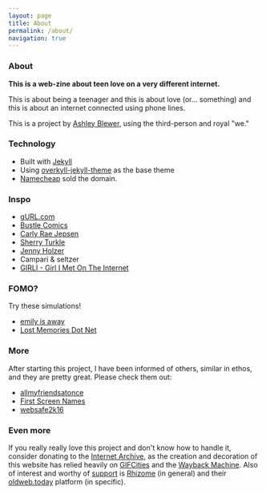 ```yaml
---
layout: page
title: About
permalink: /about/
navigation: true
---
```


### About

**This is a web-zine about teen love on a very different internet.**

This is about being a teenager and this is about love (or... something) and this is about an internet connected using phone lines.

This is a project by [Ashley Blewer](http://ashleyblewer.com), using the third-person and royal "we."

### Technology

- Built with [Jekyll](https://jekyllrb.com/)
- Using [overkyll-jekyll-theme](https://github.com/bertrandkeller/overkyll-jekyll-theme) as the base theme
- [Namecheap](https://www.namecheap.com/) sold the domain.

### Inspo

- [gURL.com](https://www.thecut.com/2014/08/forgotten-pioneer-of-teenage-pop-feminism.html)
- [Bustle Comics](https://www.bustle.com/comics)
- [Carly Rae Jepsen](https://www.youtube.com/watch?v=Qlsu7RhOnsQ)
- [Sherry Turkle](http://www.mit.edu/~sturkle/)
- [Jenny Holzer](http://projects.jennyholzer.com/)
- Campari & seltzer
- [GIRLI - Girl I Met On The Internet](https://www.youtube.com/watch?v=UsABHGeZQ7U)  

### FOMO?

Try these simulations!

- [emily is away](https://kyleseeley23.itch.io/emilyisaway)  
- [Lost Memories Dot Net](http://ninasays.so/lostmemoriesdotnet/)  

### More

After starting this project, I have been informed of others, similar in ethos, and they are pretty great. Please check them out:

- [allmyfriendsatonce](http://www.allmyfriendsatonce.com/#0)  
- [First Screen Names](http://www.artdelicorp.com/2015/11/12/first-screen-names/)
- [websafe2k16](http://websafe2k16.com/)  

### Even more

If you really really love this project and don't know how to handle it, consider donating to the [Internet Archive](https://archive.org/donate/), as the creation and decoration of this website has relied heavily on [GIFCities](https://gifcities.org/?q=) and the [Wayback Machine](https://archive.org/web/). Also of interest and worthy of [support](http://rhizome.org/support/donate/) is [Rhizome](http://rhizome.org/) (in general) and their [oldweb.today](http://oldweb.today/) platform (in specific).
